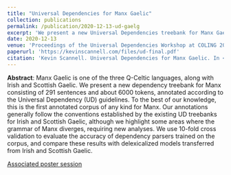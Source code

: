 ```yaml
---
title: "Universal Dependencies for Manx Gaelic"
collection: publications
permalink: /publication/2020-12-13-ud-gaelg
excerpt: 'We present a new Universal Dependencies treebank for Manx Gaelic consisting of 291 sentences and about 6000 tokens, and evaluate several parsing models trained on this corpus.'
date: 2020-12-13
venue: 'Proceedings of the Universal Dependencies Workshop at COLING 2020'
paperurl: 'https://kevinscannell.com/files/ud-final.pdf'
citation: 'Kevin Scannell. Universal Dependencies for Manx Gaelic. In <i>Proceedings of the Fourth Workshop on Universal Dependencies at COLING 2020</i>, pages 152–157, 2020.'
---
```


**Abstract**: Manx Gaelic is one of the three Q-Celtic languages, along with Irish and Scottish Gaelic. We present a new dependency treebank for Manx consisting of 291 sentences and about 6000 tokens, annotated according to the Universal Dependency (UD) guidelines. To the best of our knowledge, this is the first annotated corpus of any kind for Manx. Our annotations generally follow the conventions established by the existing UD treebanks for Irish and Scottish Gaelic, although we highlight some areas where the grammar of Manx diverges, requiring new analyses. We use 10-fold cross validation to evaluate the accuracy of dependency parsers trained on the corpus, and compare these results with delexicalized models transferred from Irish and Scottish Gaelic.

[Associated poster session](/talks/2020-12-13-talk)

